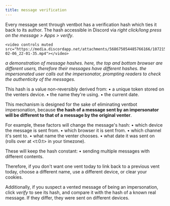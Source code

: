 ```yaml
---
title: message verification
---
```


Every message sent through ventbot has a verification hash which ties it back to its author.
The hash accessible in Discord via *right click/long press on the message > Apps > verify*.

```rawhtml
<video controls muted src="https://media.discordapp.net/attachments/568675054485766166/1072156605434560552/2023-02-06_22-01-35.mp4"></video>
```
*a demonstration of message hashes. here, the top and bottom browser are different users, therefore their messages have different hashes. the impersonated user calls out the impersonator, prompting readers to check the authenticity of the messages.*

This hash is a value non-reversibly derived from:
• a unique token stored on the venters device.
• the name they're using.
• the current date.

This mechanism is designed for the sake of eliminating ventbot impersonation, because **the hash of a message sent by an impersonator will be different to that of a message by the original venter**.

For example, these factors will change the message's hash:
• which device the message is sent from.
• which browser it is sent from.
• which channel it's sent to.
• what name the venter chooses.
• what date it was sent on (rolls over at <t:0:t> in your timezone).

These will keep the hash constant:
• sending multiple messages with different contents.

Therefore, if you don't want one vent today to link back to a previous vent today, choose a different name, use a different device, or clear your cookies.

Additionally, if you suspect a vented message of being an impersonation, click *verify* to see its hash, and compare it with the hash of a known real message. If they differ, they were sent on different devices.
